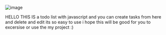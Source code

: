 
![image](https://github.com/user-attachments/assets/a5c03876-7c46-486e-898d-fb022f8cb24e)






  HELLO THIS IS a todo list with javascript and you can create tasks from here and delete and edit 
  its so easy to use i hope this will be good for you to excersise or use the my project :)






